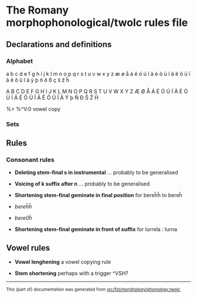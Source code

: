 # The Romany morphophonological/twolc rules file 

## Declarations and definitions

### Alphabet
a b c d e f g h i j k l m n o p q r s t u v w x y z æ ø å
á é ó ú í à è ò ù ì ä ë ö ü ï â ê ô û î ã ý þ ñ ð ß ç š ž ȟ

A B C D E F G H I J K L M N O P Q R S T U V W X Y Z Æ Ø Å
Á É Ó Ú Í À È Ò Ù Ì Ä Ë Ö Ü Ï Â Ê Ô Û Î Ã Ý þ Ñ Ð Š Ž Ȟ

%>
%^V:0 vowel copy

### Sets

## Rules

### Consonant rules

* **Deleting stem-final s in instrumental** ...  probably to be generalised

* **Voicing of k suffix after n** ...  probably to be generalised

* **Shortening stem-final geminate in final position** for bereȟȟ to bereȟ

* *bereȟȟ*
* *bere0ȟ*

* **Shortening stem-final geminate in front of suffix** for lurrela : lurna

## Vowel rules

* **Vowel lenghening** a vowel copying rule

* **Stem shortening** perhaps with a trigger ^VSH?

* * *

<small>This (part of) documentation was generated from [src/fst/morphology/phonology.twolc](https://github.com/giellalt/lang-rmf/blob/main/src/fst/morphology/phonology.twolc)</small>

